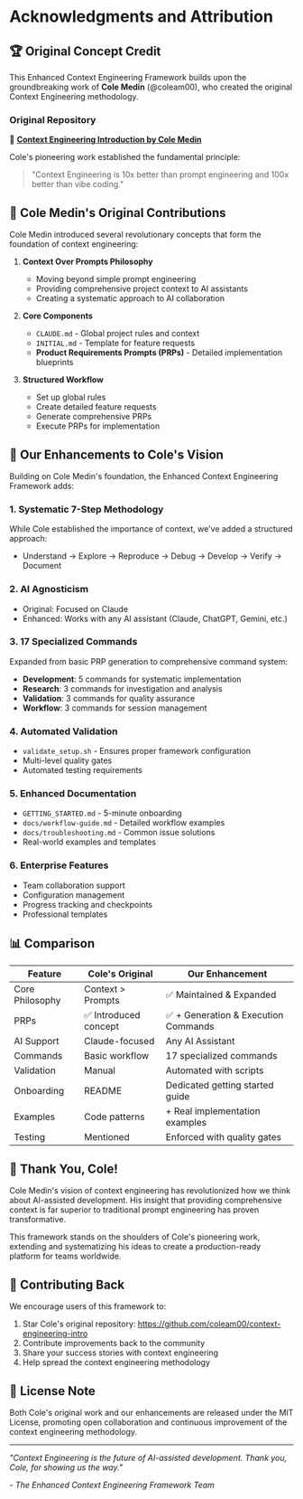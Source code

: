 # Acknowledgments and Attribution

## 🏆 Original Concept Credit

This Enhanced Context Engineering Framework builds upon the groundbreaking work of **Cole Medin** (@coleam00), who created the original Context Engineering methodology.

### Original Repository
🔗 **[Context Engineering Introduction by Cole Medin](https://github.com/coleam00/context-engineering-intro)**

Cole's pioneering work established the fundamental principle:
> "Context Engineering is 10x better than prompt engineering and 100x better than vibe coding."

## 🎯 Cole Medin's Original Contributions

Cole Medin introduced several revolutionary concepts that form the foundation of context engineering:

1. **Context Over Prompts Philosophy**
   - Moving beyond simple prompt engineering
   - Providing comprehensive project context to AI assistants
   - Creating a systematic approach to AI collaboration

2. **Core Components**
   - `CLAUDE.md` - Global project rules and context
   - `INITIAL.md` - Template for feature requests
   - **Product Requirements Prompts (PRPs)** - Detailed implementation blueprints

3. **Structured Workflow**
   - Set up global rules
   - Create detailed feature requests
   - Generate comprehensive PRPs
   - Execute PRPs for implementation

## 🚀 Our Enhancements to Cole's Vision

Building on Cole Medin's foundation, the Enhanced Context Engineering Framework adds:

### 1. **Systematic 7-Step Methodology**
While Cole established the importance of context, we've added a structured approach:
- Understand → Explore → Reproduce → Debug → Develop → Verify → Document

### 2. **AI Agnosticism**
- Original: Focused on Claude
- Enhanced: Works with any AI assistant (Claude, ChatGPT, Gemini, etc.)

### 3. **17 Specialized Commands**
Expanded from basic PRP generation to comprehensive command system:
- **Development**: 5 commands for systematic implementation
- **Research**: 3 commands for investigation and analysis
- **Validation**: 3 commands for quality assurance
- **Workflow**: 3 commands for session management

### 4. **Automated Validation**
- `validate_setup.sh` - Ensures proper framework configuration
- Multi-level quality gates
- Automated testing requirements

### 5. **Enhanced Documentation**
- `GETTING_STARTED.md` - 5-minute onboarding
- `docs/workflow-guide.md` - Detailed workflow examples
- `docs/troubleshooting.md` - Common issue solutions
- Real-world examples and templates

### 6. **Enterprise Features**
- Team collaboration support
- Configuration management
- Progress tracking and checkpoints
- Professional templates

## 📊 Comparison

| Feature | Cole's Original | Our Enhancement |
|---------|----------------|-----------------|
| Core Philosophy | Context > Prompts | ✅ Maintained & Expanded |
| PRPs | ✅ Introduced concept | ✅ + Generation & Execution Commands |
| AI Support | Claude-focused | Any AI Assistant |
| Commands | Basic workflow | 17 specialized commands |
| Validation | Manual | Automated with scripts |
| Onboarding | README | Dedicated getting started guide |
| Examples | Code patterns | + Real implementation examples |
| Testing | Mentioned | Enforced with quality gates |

## 🙏 Thank You, Cole!

Cole Medin's vision of context engineering has revolutionized how we think about AI-assisted development. His insight that providing comprehensive context is far superior to traditional prompt engineering has proven transformative.

This framework stands on the shoulders of Cole's pioneering work, extending and systematizing his ideas to create a production-ready platform for teams worldwide.

## 🤝 Contributing Back

We encourage users of this framework to:
1. Star Cole's original repository: https://github.com/coleam00/context-engineering-intro
2. Contribute improvements back to the community
3. Share your success stories with context engineering
4. Help spread the context engineering methodology

## 📜 License Note

Both Cole's original work and our enhancements are released under the MIT License, promoting open collaboration and continuous improvement of the context engineering methodology.

---

*"Context Engineering is the future of AI-assisted development. Thank you, Cole, for showing us the way."*

*- The Enhanced Context Engineering Framework Team*